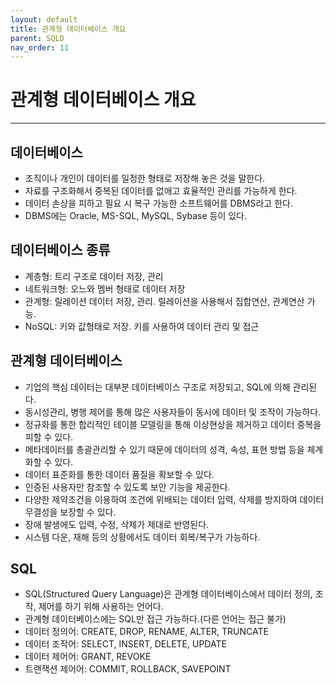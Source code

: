```yaml
---
layout: default
title: 관계형 데이터베이스 개요
parent: SQLD
nav_order: 11
---
```


# 관계형 데이터베이스 개요

---

## 데이터베이스

- 조직이나 개인이 데이터를 일정한 형태로 저장해 놓은 것을 말한다.
- 자료를 구조화해서 중복된 데이터를 없애고 효율적인 관리를 가능하게 한다.
- 데이터 손상을 피하고 필요 시 복구 가능한 소프트웨어를 DBMS라고 한다.
- DBMS에는 Oracle, MS-SQL, MySQL, Sybase 등이 있다.

## 데이터베이스 종류

- 계층형: 트리 구조로 데이터 저장, 관리
- 네트워크형: 오느와 멤버 형태로 데이터 저장
- 관계형: 릴레이션 데이터 저장, 관리. 릴레이션을 사용해서 집합연산, 관계연산 가능.
- NoSQL: 키와 값형태로 저장. 키를 사용하여 데이터 관리 및 접근

## 관계형 데이터베이스

- 기업의 핵심 데이터는 대부분 데이터베이스 구조로 저장되고, SQL에 의해 관리된다.
- 동시성관리, 병행 제어를 통해 많은 사용자들이 동시에 데이터 및 조작이 가능하다.
- 정규화를 통한 합리적인 테이블 모델링을 통해 이상현상을 제거하고 데이터 중복을 피할 수 있다.
- 메타데이터를 총괄관리할 수 있기 때문에 데이터의 성격, 속성, 표현 방법 등을 체계화할 수 있다.
- 데이터 표준화를 통한 데이터 품질을 확보할 수 있다.
- 인증된 사용자만 참조할 수 있도록 보안 기능을 제공한다.
- 다양한 제약조건을 이용하여 조건에 위배되는 데이터 입력, 삭제를 방지하여 데이터 무결성을 보장할 수 있다.
- 장애 발생에도 입력, 수정, 삭제가 제대로 반영된다.
- 시스템 다운, 재해 등의 상황에서도 데이터 회복/복구가 가능하다.

## SQL

- SQL(Structured Query Language)은 관계형 데이터베이스에서 데이터 정의, 조작, 제어를 하기 위해 사용하는 언어다.
- 관계형 데이터베이스에는 SQL만 접근 가능하다.(다른 언어는 접근 불가)
- 데이터 정의어: CREATE, DROP, RENAME, ALTER, TRUNCATE
- 데이터 조작어: SELECT, INSERT, DELETE, UPDATE
- 데이터 제어어: GRANT, REVOKE
- 트랜잭션 제어어: COMMIT, ROLLBACK, SAVEPOINT
